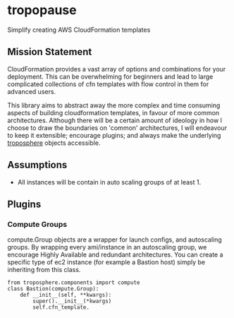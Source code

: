 # tropopause
Simplify creating AWS CloudFormation templates

## Mission Statement
CloudFormation provides a vast array of options and combinations for your deployment. This can be overwhelming for beginners
and lead to large complicated collections of cfn templates with flow control in them for advanced users.

This library aims to abstract away the more complex and time consuming aspects of building cloudformation templates, in favour
of more common architectures. Although there will be a certain amount of ideology in how I choose to draw the boundaries on
'common' architectures, I will endeavour to keep it extensible; encourage plugins; and always make the underlying [troposphere](https://github.com/cloudtools/troposphere)
objects accessible.

## Assumptions
 - All instances will be contain in auto scaling groups of at least 1.
 
## Plugins
### Compute Groups
compute.Group objects are a wrapper for launch configs, and autoscaling groups.
By wrapping every ami/instance in an autoscaling group, we encourage Highly Available and redundant architectures.
You can create a specific type of ec2 instance (for example a Bastion host) simply be inheriting from this class.

    from troposphere.components import compute
    class Bastion(compute.Group):
        def __init__(self, **kwargs):
            super().__init__(*kwargs)
            self.cfn_template.